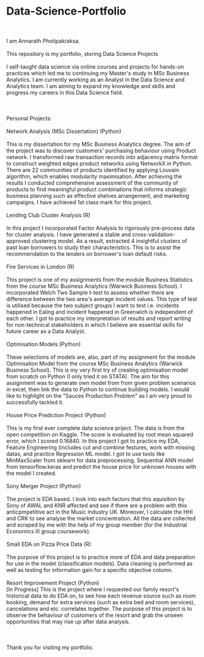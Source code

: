 # Data-Science-Portfolio
<br />
<br />
I am Annarath Photipakraksa.
<br />
<br />
This repository is my portfolio, storing Data Science Projects
<br />
<br />
I self-taught data science via online courses and projects for hands-on practices which led me to continuing my Master's study in MSc Business Analytics. I am currently working as an Analyst in the Data Science and Analytics team. I am aiming to expand my knowledge and skills and progress my careers in this Data Science field.
<br />
<br />
<br />
<br />
Personal Projects:
<br />
<br />
Network Analysis (MSc Dissertation) (Python)
<br />
<br />
This is my dissertation for my MSc Business Analytics degree. The aim of the project was to discover customers' purchasing behaviour using Product network. I transformed raw transaction records into adjacency matrix format to construct weighted edges product networks using NetworkX in Python. There are 22 communities of products identified by applying Louvain algorithm, which enables modularity maximisation. After achieving the results I conducted comprehensive assessment of the community of products to find meaningful product combinations that informs strategic business planning such as effective shelves arrangement, and marketing campaigns. I have achieved 1st class mark for this project.
<br />
<br />
Lending Club Cluster Analysis (R)
<br />
<br />
In this project I incorporated Factor Analysis to rigorously pre-process data for cluster analysis. I have generated a stable and cross-validation-approved clustering model. As a result, extracted 4 insightful clusters of past loan borrowers to study their characteristics. This is to assist the recommendation to the lenders on borrower's loan default risks.
<br />
<br />
Fire Services in London (R)
<br />
<br />
This project is one of my assignments from the module Business Statistics from the course MSc Business Analytics (Warwick Business School). I incorporated Welch Two Sample t-test to assess whether there are difference between the two area's average incident values. This type of test is utilised because the two subject groups I want to test i.e. incidents happened in Ealing and incident happened in Greenwich is independent of each other. I got to practice my interpretation of results and report writing for non-technical stakeholders in which I believe are essential skills for future career as a Data Analyst.
<br />
<br />
Optimisation Models (Python)
<br />
<br />
These selections of models are, also, part of my assignment for the module Optimisation Model from the course MSc Business Analytics (Warwick Business School). This is my very first try of creating optimisation model from scratch on Python (I only tried it on STATA). The aim for this assignment was to generate own model from from given problem scenarios in excel, then link the data to Python to continue building models. I would like to highlight on the "Sauces Production Problem" as I am very proud to successfully tackled it.
<br />
<br />
House Price Prediction Project (Python)
<br />
<br />
This is my first ever complete data science priject. The data is from the open competition on Kaggle. The score is evaluated by root mean squared error, which I scored 0.16840. In this project I got to practice my EDA, Feature Engineering (includes cut and combine festures, work with missing datas, and practice Regression ML model. I got to use tools like MinMaxScaler from sklearn for data preprocessing, Sequential ANN model from tensorflow.keras and predict the house price for unknown houses with the model I created.
<br />
<br />
Sony Merger Project (Python)
<br />
<br />
The project is EDA based. I look into each factors that this aquisition by Sony of AWAL and KNR affected and see if there are a problem with this anticpmpetitive act in the Music Industry UK. Moreover, I calculate the HHI and CRK to see analyse the market concentration. All the data are collected and scraped by me with the help of my group member (for the Industrial Economics III group coursework).
<br />
<br />
Small EDA on Pizza Price Data (R)
<br />
<br />
The purpose of this project is to practice more of EDA and data preparation for use in the model (classification models). Data cleaning is performed as well as testing for information gain for a specific objective column.
<br />
<br />
Resort Improvement Project (Python)
<br />
[In Progress]
This is the project where I requested our family resort's historical data to do EDA on, to see how each revenue source such as room booking, demand for extra services (such as extra bed and room services), cancelations and etc. correlates together. The purpose of this project is to observe the behaviour of customers of the resort and grab the unseen opportunities that may rise up after data analysis. 
<br />
<br />
<br />
<br />
Thank you for visiting my portfolio.
